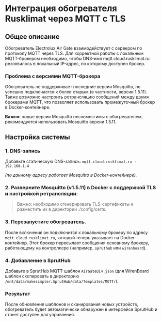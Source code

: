 # Интеграция обогревателя Rusklimat через MQTT с TLS

## Общее описание
Обогреватель Electrolux Air Gate взаимодействует с сервером по протоколу MQTT через TLS. Для корректной работы с локальным MQTT-брокером необходимо, чтобы DNS-имя mqtt.cloud.rusklimat.ru резолвилось в локальный IP-адрес, по которому доступен брокер.

### Проблема с версиями MQTT-брокера
Обогреватель не поддерживает последние версии Mosquitto, но успешно подключается к более старым (в частности, версии 1.5.11). Также возможно настроить ретрансляцию сообщений между двумя брокерами MQTT, что позволяет использовать промежуточный брокер в Docker-контейнере.

**Важно**: новые версии Mosquitto несовместимы с обогревателем, рекомендуется использовать Mosquitto версии 1.5.11.

## Настройка системы

### 1. DNS-запись
Добавьте статическую DNS-запись: `mqtt.cloud.rusklimat.ru → 192.168.1.4`

_(по данному адресу работает Mosquitto в Docker-контейнере)._

### 2. Разверните Mosquitto (v1.5.11) в Docker с поддержкой TLS и настройкой ретрансляции:
> Важно: необходимо сгенерировать TLS-сертификаты и разместить их в директории ./config/certs.

### 3. Перезапустите обогреватель.
После включения он подключится к локальному брокеру по адресу `mqtt.cloud.rusklimat.ru`, который теперь указывает на Docker-контейнер. Этот брокер пересылает сообщения основному брокеру, работающему на контроллере (например, `spruthub` или `wirenboard`).

### 4. Добавление в SprutHub
Добавьте в SprutHub MQTT-шаблон `AirGateDi4.json` (для WirenBoard шаблон скопировать в директорию `/mnt/data/makesimple/.SprutHub/data/Templates/MQTT/`).

### Результат
После обновления шаблонов и сканирования новых устройств, обогреватель будет автоматически обнаружен в интерфейсе SprutHub и станет доступен для управления.
